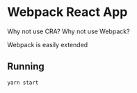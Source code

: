 # Webpack React App

Why not use CRA? Why not use Webpack?

Webpack is easily extended

## Running

```jsx
yarn start
```
